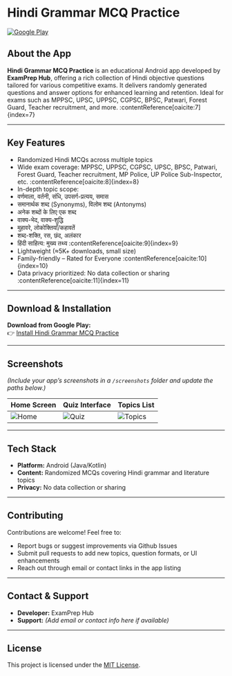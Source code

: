 # Hindi Grammar MCQ Practice

[![Google Play](https://img.shields.io/badge/Download-Play%20Store-green?style=for-the-badge&logo=googleplay)](https://play.google.com/store/apps/details?id=com.mcq.hindiobjective)

##  About the App
**Hindi Grammar MCQ Practice** is an educational Android app developed by **ExamPrep Hub**, offering a rich collection of Hindi objective questions tailored for various competitive exams. It delivers randomly generated questions and answer options for enhanced learning and retention. Ideal for exams such as MPPSC, UPSC, UPPSC, CGPSC, BPSC, Patwari, Forest Guard, Teacher recruitment, and more. :contentReference[oaicite:7]{index=7}

---

##  Key Features
-  Randomized Hindi MCQs across multiple topics
-  Wide exam coverage: MPPSC, UPPSC, CGPSC, UPSC, BPSC, Patwari, Forest Guard, Teacher recruitment, MP Police, UP Police Sub-Inspector, etc. :contentReference[oaicite:8]{index=8}
-  In-depth topic scope:
  - वर्णमाला, वर्तनी, संधि, उपसर्ग-प्रत्यय, समास
  - समानार्थक शब्द (Synonyms), विलोम शब्द (Antonyms)
  - अनेक शब्दों के लिए एक शब्द
  - वाक्य-भेद, वाक्य-शुद्धि
  - मुहावरे, लोकोक्तियाँ/कहावतें
  - शब्द-शक्ति, रस, छंद, अलंकार
  - हिंदी साहित्य: मुख्य तथ्य :contentReference[oaicite:9]{index=9}
-  Lightweight (≈5K+ downloads, small size)
-  Family-friendly – Rated for Everyone :contentReference[oaicite:10]{index=10}
-  Data privacy prioritized: No data collection or sharing :contentReference[oaicite:11]{index=11}

---

##  Download & Installation
**Download from Google Play:**  
👉 [Install Hindi Grammar MCQ Practice](https://play.google.com/store/apps/details?id=com.mcq.hindiobjective)

---

##  Screenshots
*(Include your app’s screenshots in a `/screenshots` folder and update the paths below.)*

| Home Screen | Quiz Interface | Topics List |
|-------------|----------------|-------------|
| ![Home](screenshots/home.png) | ![Quiz](screenshots/quiz.png) | ![Topics](screenshots/topics.png) |

---

##  Tech Stack
- **Platform:** Android (Java/Kotlin)
- **Content:** Randomized MCQs covering Hindi grammar and literature topics
- **Privacy:** No data collection or sharing

---

##  Contributing
Contributions are welcome! Feel free to:
- Report bugs or suggest improvements via Github Issues
- Submit pull requests to add new topics, question formats, or UI enhancements
- Reach out through email or contact links in the app listing

---

##  Contact & Support
- **Developer:** ExamPrep Hub  
- **Support:** *(Add email or contact info here if available)*

---

##  License
This project is licensed under the [MIT License](LICENSE).


